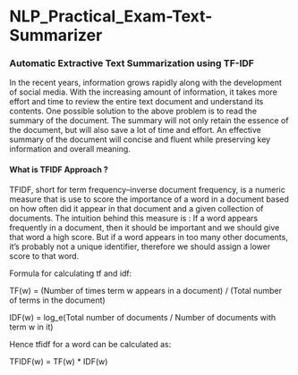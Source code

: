 # NLP_Practical_Exam-Text-Summarizer
### **Automatic Extractive Text Summarization using TF-IDF**

In the recent years, information grows rapidly along with the development of social media. With the increasing amount of information, it takes more effort and time to review the entire text document and understand its contents. One possible solution to the above problem is to read the summary of the document. The summary will not only retain the essence of the document, but will also save a lot of time and effort. An effective summary of the document will concise and fluent while preserving key information and overall meaning.

#### **What is TFIDF Approach ?**

TFIDF, short for term frequency–inverse document frequency, is a numeric measure that is use to score the importance of a word in a document based on how often did it appear in that document and a given collection of documents. The intuition behind this measure is : If a word appears frequently in a document, then it should be important and we should give that word a high score. But if a word appears in too many other documents, it’s probably not a unique identifier, therefore we should assign a lower score to that word.

Formula for calculating tf and idf:

TF(w) = (Number of times term w appears in a document) / (Total number of terms in the document)

IDF(w) = log_e(Total number of documents / Number of documents with term w in it)

Hence tfidf for a word can be calculated as:

TFIDF(w) = TF(w) * IDF(w)
